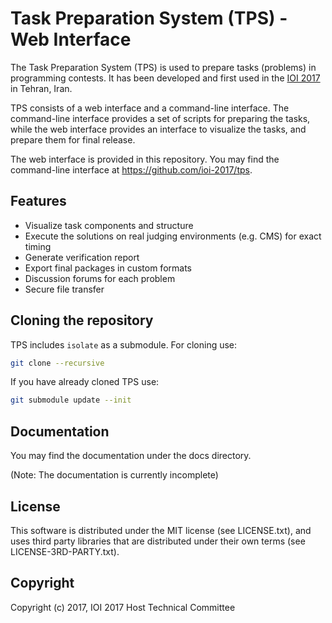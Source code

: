 Task Preparation System (TPS) - Web Interface
=============================================

The Task Preparation System (TPS) is used to prepare tasks (problems) in programming contests. 
It has been developed and first used in the [IOI 2017](http://ioi2017.org/) in Tehran, Iran.

TPS consists of a web interface and a command-line interface.
The command-line interface provides a set of scripts for preparing the tasks, while
the web interface provides an interface to visualize the tasks,
and prepare them for final release. 

The web interface is provided in this repository. You may find the command-line interface 
at https://github.com/ioi-2017/tps.

Features
--------
* Visualize task components and structure
* Execute the solutions on real judging environments (e.g. CMS) for exact timing
* Generate verification report
* Export final packages in custom formats 
* Discussion forums for each problem
* Secure file transfer


Cloning the repository
----------------------
TPS includes `isolate` as a submodule. For cloning use:
```bash
git clone --recursive
```
If you have already cloned TPS use:
```bash
git submodule update --init
```

Documentation
-------------
You may find the documentation under the docs directory.

(Note: The documentation is currently incomplete)

License
-------

This software is distributed under the MIT license (see LICENSE.txt),
and uses third party libraries that are distributed under their own terms
(see LICENSE-3RD-PARTY.txt).

Copyright
---------
Copyright (c) 2017, IOI 2017 Host Technical Committee
